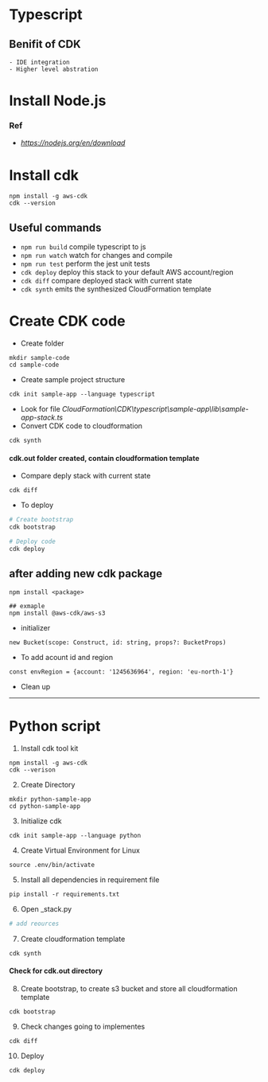 # Typescript
## Benifit of CDK
    - IDE integration
    - Higher level abstration

# Install Node.js
### Ref
- *https://nodejs.org/en/download*

# Install cdk
```
npm install -g aws-cdk
cdk --version
```

## Useful commands

* `npm run build`   compile typescript to js
* `npm run watch`   watch for changes and compile
* `npm run test`    perform the jest unit tests
* `cdk deploy`      deploy this stack to your default AWS account/region
* `cdk diff`        compare deployed stack with current state
* `cdk synth`       emits the synthesized CloudFormation template

# Create CDK code
- Create folder
```
mkdir sample-code
cd sample-code
```
- Create sample project structure
```
cdk init sample-app --language typescript
```
- Look for file *CloudFormation\CDK\typescript\sample-app\lib\sample-app-stack.ts*
- Convert CDK code to cloudformation
```
cdk synth
```
#### cdk.out folder created, contain cloudformation template

- Compare deply stack with current state
```
cdk diff
```

- To deploy 
```sh
# Create bootstrap
cdk bootstrap

# Deploy code
cdk deploy
```

## after adding new cdk package 
```
npm install <package>

## exmaple
npm install @aws-cdk/aws-s3
```

- initializer
```
new Bucket(scope: Construct, id: string, props?: BucketProps)
```

- To add acount id and region
```
const envRegion = {account: '1245636964', region: 'eu-north-1'}
```
- Clean up
*********************
# Python script
1. Install cdk tool kit
```
npm install -g aws-cdk
cdk --verison
```

2. Create Directory
```
mkdir python-sample-app
cd python-sample-app
```

3. Initialize cdk 
```
cdk init sample-app --language python
```
4. Create Virtual Environment for Linux
```
source .env/bin/activate
```

5. Install all dependencies in requirement file
```
pip install -r requirements.txt
```

6. Open <folder-name>_stack.py
```sh
# add reources

```

7. Create cloudformation template
```
cdk synth
```
#### Check for cdk.out directory

8. Create bootstrap, to create s3 bucket and store all cloudformation template
```
cdk bootstrap
```

9. Check changes going to implementes
```
cdk diff
```

10. Deploy 
```
cdk deploy
```